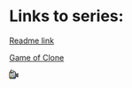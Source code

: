 # Links to series:
[Readme link](README.md)

[Game of Clone ](./../series/Game%20of%20Clones.md)

![logo](pictures/movies_logo.png) 
